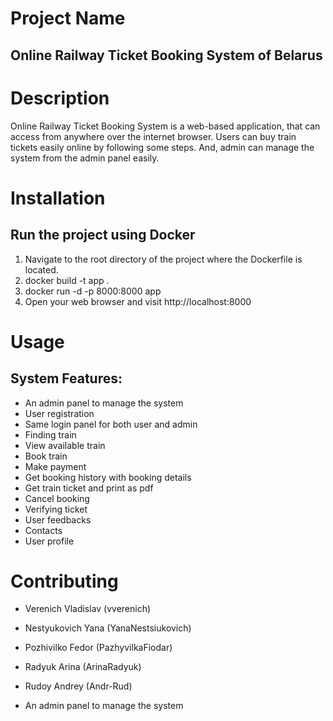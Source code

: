 # Project Name
## Online Railway Ticket Booking System of Belarus

# Description
Online Railway Ticket Booking System is a web-based application, that can access from anywhere over the internet browser. Users can buy train tickets easily online by following some steps. And, admin can manage the system from the admin panel easily.

# Installation
## Run the project using Docker
1. Navigate to the root directory of the project where the Dockerfile is located.
2. docker build -t app .
3. docker run -d -p 8000:8000 app
4. Open your web browser and visit http://localhost:8000

# Usage
## System Features:
* An admin panel to manage the system
* User registration
* Same login panel for both user and admin
* Finding train
* View available train 
* Book train
* Make payment
* Get booking history with booking details
* Get train ticket and print as pdf
* Cancel booking
* Verifying ticket 
* User feedbacks
* Contacts 
* User profile


# Contributing
* Verenich Vladislav (vverenich)
* Nestyukovich Yana (YanaNestsiukovich)
* Pozhivilko Fedor (PazhyvilkaFiodar)
* Radyuk Arina (ArinaRadyuk)
* Rudoy Andrey (Andr-Rud)

* An admin panel to manage the system
